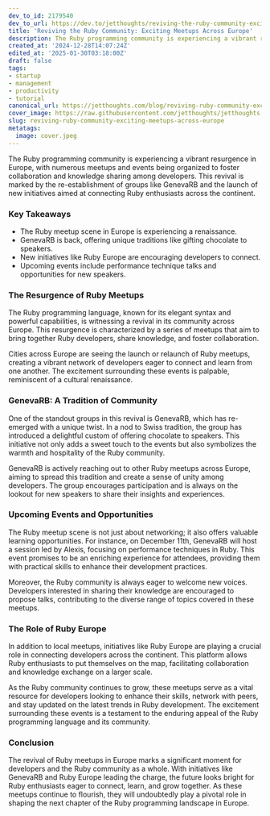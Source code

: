```yaml
---
dev_to_id: 2179540
dev_to_url: https://dev.to/jetthoughts/reviving-the-ruby-community-exciting-meetups-across-europe-52af
title: 'Reviving the Ruby Community: Exciting Meetups Across Europe'
description: The Ruby programming community is experiencing a vibrant resurgence in Europe, with numerous meetups...
created_at: '2024-12-28T14:07:24Z'
edited_at: '2025-01-30T03:18:00Z'
draft: false
tags:
- startup
- management
- productivity
- tutorial
canonical_url: https://jetthoughts.com/blog/reviving-ruby-community-exciting-meetups-across-europe/
cover_image: https://raw.githubusercontent.com/jetthoughts/jetthoughts.github.io/master/content/blog/reviving-ruby-community-exciting-meetups-across-europe/cover.jpeg
slug: reviving-ruby-community-exciting-meetups-across-europe
metatags:
  image: cover.jpeg
---
```

The Ruby programming community is experiencing a vibrant resurgence in Europe, with numerous meetups and events being organized to foster collaboration and knowledge sharing among developers. This revival is marked by the re-establishment of groups like GenevaRB and the launch of new initiatives aimed at connecting Ruby enthusiasts across the continent.

### Key Takeaways

*   The Ruby meetup scene in Europe is experiencing a renaissance.
*   GenevaRB is back, offering unique traditions like gifting chocolate to speakers.
*   New initiatives like Ruby Europe are encouraging developers to connect.
*   Upcoming events include performance technique talks and opportunities for new speakers.

### The Resurgence of Ruby Meetups

The Ruby programming language, known for its elegant syntax and powerful capabilities, is witnessing a revival in its community across Europe. This resurgence is characterized by a series of meetups that aim to bring together Ruby developers, share knowledge, and foster collaboration.

Cities across Europe are seeing the launch or relaunch of Ruby meetups, creating a vibrant network of developers eager to connect and learn from one another. The excitement surrounding these events is palpable, reminiscent of a cultural renaissance.

### GenevaRB: A Tradition of Community

One of the standout groups in this revival is GenevaRB, which has re-emerged with a unique twist. In a nod to Swiss tradition, the group has introduced a delightful custom of offering chocolate to speakers. This initiative not only adds a sweet touch to the events but also symbolizes the warmth and hospitality of the Ruby community.

GenevaRB is actively reaching out to other Ruby meetups across Europe, aiming to spread this tradition and create a sense of unity among developers. The group encourages participation and is always on the lookout for new speakers to share their insights and experiences.

### Upcoming Events and Opportunities

The Ruby meetup scene is not just about networking; it also offers valuable learning opportunities. For instance, on December 11th, GenevaRB will host a session led by Alexis, focusing on performance techniques in Ruby. This event promises to be an enriching experience for attendees, providing them with practical skills to enhance their development practices.

Moreover, the Ruby community is always eager to welcome new voices. Developers interested in sharing their knowledge are encouraged to propose talks, contributing to the diverse range of topics covered in these meetups.

### The Role of Ruby Europe

In addition to local meetups, initiatives like Ruby Europe are playing a crucial role in connecting developers across the continent. This platform allows Ruby enthusiasts to put themselves on the map, facilitating collaboration and knowledge exchange on a larger scale.

As the Ruby community continues to grow, these meetups serve as a vital resource for developers looking to enhance their skills, network with peers, and stay updated on the latest trends in Ruby development. The excitement surrounding these events is a testament to the enduring appeal of the Ruby programming language and its community.

### Conclusion

The revival of Ruby meetups in Europe marks a significant moment for developers and the Ruby community as a whole. With initiatives like GenevaRB and Ruby Europe leading the charge, the future looks bright for Ruby enthusiasts eager to connect, learn, and grow together. As these meetups continue to flourish, they will undoubtedly play a pivotal role in shaping the next chapter of the Ruby programming landscape in Europe.